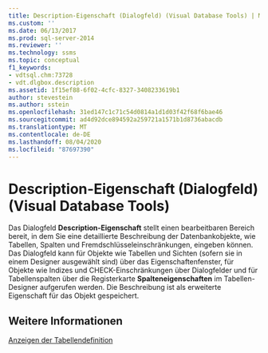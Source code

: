 ```yaml
---
title: Description-Eigenschaft (Dialogfeld) (Visual Database Tools) | Microsoft-Dokumentation
ms.custom: ''
ms.date: 06/13/2017
ms.prod: sql-server-2014
ms.reviewer: ''
ms.technology: ssms
ms.topic: conceptual
f1_keywords:
- vdtsql.chm:73728
- vdt.dlgbox.description
ms.assetid: 1f15ef88-6f02-4cfc-8327-3408233619b1
author: stevestein
ms.author: sstein
ms.openlocfilehash: 31ed147c1c71c54d0814a1d1d03f42f68f6bae46
ms.sourcegitcommit: ad4d92dce894592a259721a1571b1d8736abacdb
ms.translationtype: MT
ms.contentlocale: de-DE
ms.lasthandoff: 08/04/2020
ms.locfileid: "87697390"
---
```

# <a name="description-property-dialog-box-visual-database-tools"></a>Description-Eigenschaft (Dialogfeld) (Visual Database Tools)
  Das Dialogfeld **Description-Eigenschaft** stellt einen bearbeitbaren Bereich bereit, in dem Sie eine detaillierte Beschreibung der Datenbankobjekte, wie Tabellen, Spalten und Fremdschlüsseleinschränkungen, eingeben können. Das Dialogfeld kann für Objekte wie Tabellen und Sichten (sofern sie in einem Designer ausgewählt sind) über das Eigenschaftenfenster, für Objekte wie Indizes und CHECK-Einschränkungen über Dialogfelder und für Tabellenspalten über die Registerkarte **Spalteneigenschaften** im Tabellen-Designer aufgerufen werden. Die Beschreibung ist als erweiterte Eigenschaft für das Objekt gespeichert.  
  
## <a name="see-also"></a>Weitere Informationen  
 [Anzeigen der Tabellendefinition](../../relational-databases/tables/view-the-table-definition.md)  
  
  
